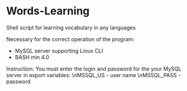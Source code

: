# Words-Learning
Shell script for learning vocabulary in any languages

Necessary for the correct operation of the program:
- MySQL server supporting Linux CLI 
- BASH min 4.0

Instruction:
You must enter the login and password for the your MySQL server in export variables:
\nMSSQL_US - user name
\nMSSQL_PASS - password
